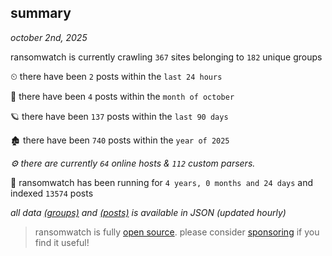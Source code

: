 
## summary
_october 2nd, 2025_

ransomwatch is currently crawling `367` sites belonging to `182` unique groups

⏲ there have been `2` posts within the `last 24 hours`

🦈 there have been `4` posts within the `month of october`

🪐 there have been `137` posts within the `last 90 days`

🏚 there have been `740` posts within the `year of 2025`

_⚙️ there are currently `64` online hosts & `112` custom parsers._

🦕 ransomwatch has been running for `4 years, 0 months and 24 days` and indexed `13574` posts

_all data  [(groups)](http://https://dataleak.hopeless99.top//groups) and [(posts)](http://https://dataleak.hopeless99.top//posts) is available in JSON (updated hourly)_

> ransomwatch is fully [open source](https://github.com/joshhighet/ransomwatch#ransomwatch--). please consider [sponsoring](https://github.com/sponsors/joshhighet) if you find it useful!

